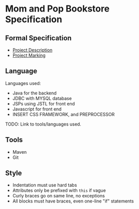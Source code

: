 Mom and Pop Bookstore Specification
===================================

## Formal Specification
- [Project Description](doc/Project_Description.md)
- [Project Marking](doc/Project_Marking.md)

## Language
Languages used:
- Java for the backend
- JDBC with MYSQL database
- JSPs using JSTL for front end
- Javascript for front end
- INSERT CSS FRAMEWORK, and PREPROCESSOR

TODO: Link to tools/languages used.

## Tools
- Maven
- Git

## Style
- Indentation must use hard tabs
- Attributes only be prefixed with `this` if vague
- Curly braces go on same line, no exceptions
- All blocks must have braces, even one-line "if" statements
